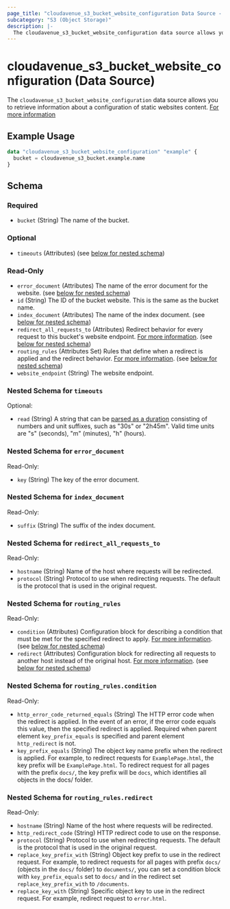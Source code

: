 ```yaml
---
page_title: "cloudavenue_s3_bucket_website_configuration Data Source - cloudavenue"
subcategory: "S3 (Object Storage)"
description: |-
  The cloudavenue_s3_bucket_website_configuration data source allows you to retrieve information about a configuration of static websites content. For more information https://docs.aws.amazon.com/AmazonS3/latest/userguide/WebsiteHosting.html
---
```


# cloudavenue_s3_bucket_website_configuration (Data Source)

The `cloudavenue_s3_bucket_website_configuration` data source allows you to retrieve information about a configuration of static websites content. [For more information](https://docs.aws.amazon.com/AmazonS3/latest/userguide/WebsiteHosting.html)

## Example Usage

```terraform
data "cloudavenue_s3_bucket_website_configuration" "example" {
  bucket = cloudavenue_s3_bucket.example.name
}
```

<!-- schema generated by tfplugindocs -->
## Schema

### Required

- `bucket` (String) The name of the bucket.

### Optional

- `timeouts` (Attributes) (see [below for nested schema](#nestedatt--timeouts))

### Read-Only

- `error_document` (Attributes) The name of the error document for the website. (see [below for nested schema](#nestedatt--error_document))
- `id` (String) The ID of the bucket website. This is the same as the bucket name.
- `index_document` (Attributes) The name of the index document. (see [below for nested schema](#nestedatt--index_document))
- `redirect_all_requests_to` (Attributes) Redirect behavior for every request to this bucket's website endpoint. [For more information](https://registry.terraform.io/providers/hashicorp/aws/latest/docs/resources/s3_bucket_website_configuration#redirect_all_requests_to). (see [below for nested schema](#nestedatt--redirect_all_requests_to))
- `routing_rules` (Attributes Set) Rules that define when a redirect is applied and the redirect behavior. [For more information](https://registry.terraform.io/providers/hashicorp/aws/latest/docs/resources/s3_bucket_website_configuration#routing_rule). (see [below for nested schema](#nestedatt--routing_rules))
- `website_endpoint` (String) The website endpoint.

<a id="nestedatt--timeouts"></a>
### Nested Schema for `timeouts`

Optional:

- `read` (String) A string that can be [parsed as a duration](https://pkg.go.dev/time#ParseDuration) consisting of numbers and unit suffixes, such as "30s" or "2h45m". Valid time units are "s" (seconds), "m" (minutes), "h" (hours).


<a id="nestedatt--error_document"></a>
### Nested Schema for `error_document`

Read-Only:

- `key` (String) The key of the error document.


<a id="nestedatt--index_document"></a>
### Nested Schema for `index_document`

Read-Only:

- `suffix` (String) The suffix of the index document.


<a id="nestedatt--redirect_all_requests_to"></a>
### Nested Schema for `redirect_all_requests_to`

Read-Only:

- `hostname` (String) Name of the host where requests will be redirected.
- `protocol` (String) Protocol to use when redirecting requests. The default is the protocol that is used in the original request.


<a id="nestedatt--routing_rules"></a>
### Nested Schema for `routing_rules`

Read-Only:

- `condition` (Attributes) Configuration block for describing a condition that must be met for the specified redirect to apply. [For more information](https://registry.terraform.io/providers/hashicorp/aws/latest/docs/resources/s3_bucket_website_configuration#condition). (see [below for nested schema](#nestedatt--routing_rules--condition))
- `redirect` (Attributes) Configuration block for redirecting all requests to another host instead of the original host. [For more information](https://registry.terraform.io/providers/hashicorp/aws/latest/docs/resources/s3_bucket_website_configuration#redirect). (see [below for nested schema](#nestedatt--routing_rules--redirect))

<a id="nestedatt--routing_rules--condition"></a>
### Nested Schema for `routing_rules.condition`

Read-Only:

- `http_error_code_returned_equals` (String) The HTTP error code when the redirect is applied. In the event of an error, if the error code equals this value, then the specified redirect is applied. Required when parent element `key_prefix_equals` is specified and parent element `http_redirect` is not.
- `key_prefix_equals` (String) The object key name prefix when the redirect is applied. For example, to redirect requests for `ExamplePage.html`, the key prefix will be `ExamplePage.html`. To redirect request for all pages with the prefix `docs/`, the key prefix will be `docs`, which identifies all objects in the docs/ folder.


<a id="nestedatt--routing_rules--redirect"></a>
### Nested Schema for `routing_rules.redirect`

Read-Only:

- `hostname` (String) Name of the host where requests will be redirected.
- `http_redirect_code` (String) HTTP redirect code to use on the response.
- `protocol` (String) Protocol to use when redirecting requests. The default is the protocol that is used in the original request.
- `replace_key_prefix_with` (String) Object key prefix to use in the redirect request. For example, to redirect requests for all pages with prefix `docs/` (objects in the `docs/` folder) to `documents/`, you can set a condition block with `key_prefix_equals` set to `docs/` and in the redirect set `replace_key_prefix_with` to `/documents`.
- `replace_key_with` (String) Specific object key to use in the redirect request. For example, redirect request to `error.html`.

